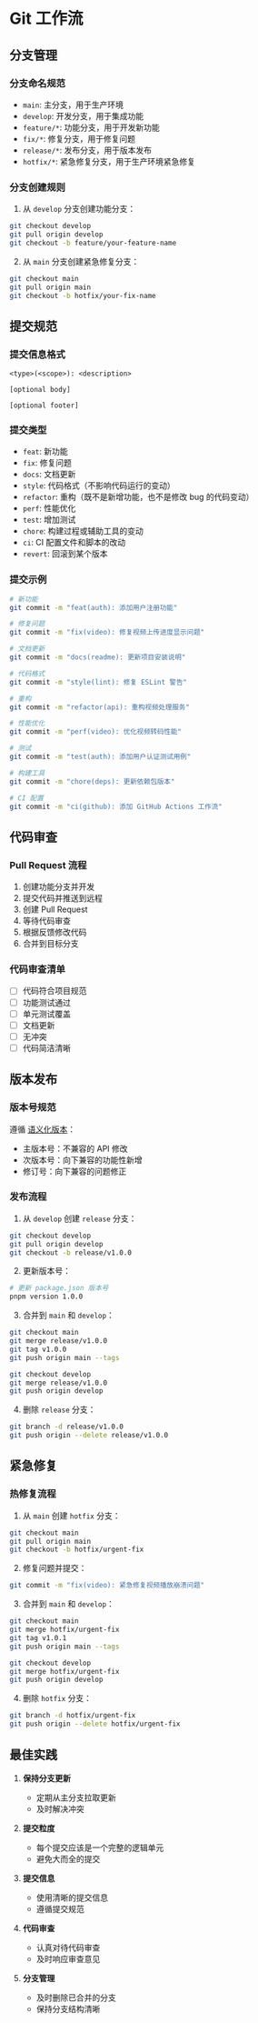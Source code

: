 # Git 工作流

## 分支管理

### 分支命名规范

- `main`: 主分支，用于生产环境
- `develop`: 开发分支，用于集成功能
- `feature/*`: 功能分支，用于开发新功能
- `fix/*`: 修复分支，用于修复问题
- `release/*`: 发布分支，用于版本发布
- `hotfix/*`: 紧急修复分支，用于生产环境紧急修复

### 分支创建规则

1. 从 `develop` 分支创建功能分支：
```bash
git checkout develop
git pull origin develop
git checkout -b feature/your-feature-name
```

2. 从 `main` 分支创建紧急修复分支：
```bash
git checkout main
git pull origin main
git checkout -b hotfix/your-fix-name
```

## 提交规范

### 提交信息格式

```
<type>(<scope>): <description>

[optional body]

[optional footer]
```

### 提交类型

- `feat`: 新功能
- `fix`: 修复问题
- `docs`: 文档更新
- `style`: 代码格式（不影响代码运行的变动）
- `refactor`: 重构（既不是新增功能，也不是修改 bug 的代码变动）
- `perf`: 性能优化
- `test`: 增加测试
- `chore`: 构建过程或辅助工具的变动
- `ci`: CI 配置文件和脚本的改动
- `revert`: 回滚到某个版本

### 提交示例

```bash
# 新功能
git commit -m "feat(auth): 添加用户注册功能"

# 修复问题
git commit -m "fix(video): 修复视频上传进度显示问题"

# 文档更新
git commit -m "docs(readme): 更新项目安装说明"

# 代码格式
git commit -m "style(lint): 修复 ESLint 警告"

# 重构
git commit -m "refactor(api): 重构视频处理服务"

# 性能优化
git commit -m "perf(video): 优化视频转码性能"

# 测试
git commit -m "test(auth): 添加用户认证测试用例"

# 构建工具
git commit -m "chore(deps): 更新依赖包版本"

# CI 配置
git commit -m "ci(github): 添加 GitHub Actions 工作流"
```

## 代码审查

### Pull Request 流程

1. 创建功能分支并开发
2. 提交代码并推送到远程
3. 创建 Pull Request
4. 等待代码审查
5. 根据反馈修改代码
6. 合并到目标分支

### 代码审查清单

- [ ] 代码符合项目规范
- [ ] 功能测试通过
- [ ] 单元测试覆盖
- [ ] 文档更新
- [ ] 无冲突
- [ ] 代码简洁清晰

## 版本发布

### 版本号规范

遵循 [语义化版本](https://semver.org/)：

- 主版本号：不兼容的 API 修改
- 次版本号：向下兼容的功能性新增
- 修订号：向下兼容的问题修正

### 发布流程

1. 从 `develop` 创建 `release` 分支：
```bash
git checkout develop
git pull origin develop
git checkout -b release/v1.0.0
```

2. 更新版本号：
```bash
# 更新 package.json 版本号
pnpm version 1.0.0
```

3. 合并到 `main` 和 `develop`：
```bash
git checkout main
git merge release/v1.0.0
git tag v1.0.0
git push origin main --tags

git checkout develop
git merge release/v1.0.0
git push origin develop
```

4. 删除 `release` 分支：
```bash
git branch -d release/v1.0.0
git push origin --delete release/v1.0.0
```

## 紧急修复

### 热修复流程

1. 从 `main` 创建 `hotfix` 分支：
```bash
git checkout main
git pull origin main
git checkout -b hotfix/urgent-fix
```

2. 修复问题并提交：
```bash
git commit -m "fix(video): 紧急修复视频播放崩溃问题"
```

3. 合并到 `main` 和 `develop`：
```bash
git checkout main
git merge hotfix/urgent-fix
git tag v1.0.1
git push origin main --tags

git checkout develop
git merge hotfix/urgent-fix
git push origin develop
```

4. 删除 `hotfix` 分支：
```bash
git branch -d hotfix/urgent-fix
git push origin --delete hotfix/urgent-fix
```

## 最佳实践

1. **保持分支更新**
   - 定期从主分支拉取更新
   - 及时解决冲突

2. **提交粒度**
   - 每个提交应该是一个完整的逻辑单元
   - 避免大而全的提交

3. **提交信息**
   - 使用清晰的提交信息
   - 遵循提交规范

4. **代码审查**
   - 认真对待代码审查
   - 及时响应审查意见

5. **分支管理**
   - 及时删除已合并的分支
   - 保持分支结构清晰 